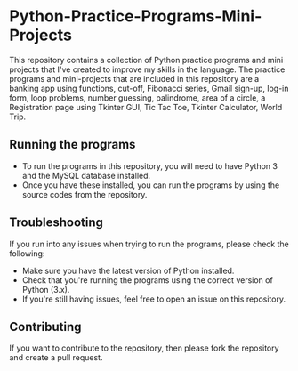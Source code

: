 # Python-Practice-Programs-Mini-Projects

This repository contains a collection of Python practice programs and mini projects that I've created to improve my skills in the language. The practice programs and mini-projects that are included in this repository are a banking app using functions, cut-off, Fibonacci series, Gmail sign-up, log-in form, loop problems, number guessing, palindrome, area of a circle, a Registration page using Tkinter GUI, Tic Tac Toe, Tkinter Calculator, World Trip.

## Running the programs

- To run the programs in this repository, you will need to have Python 3 and the MySQL database installed.
- Once you have these installed, you can run the programs by using the source codes from the repository.

## Troubleshooting

If you run into any issues when trying to run the programs, please check the following:
- Make sure you have the latest version of Python installed.
- Check that you're running the programs using the correct version of Python (3.x).
- If you're still having issues, feel free to open an issue on this repository.

## Contributing
If you want to contribute to the repository, then please fork the repository and create a pull request.
